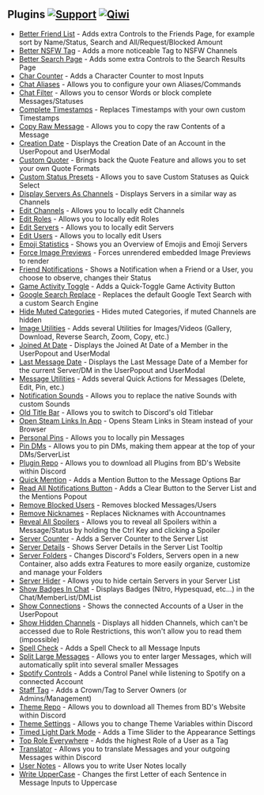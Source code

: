 ## Plugins [![Support][support-badge]][support-link] [![Qiwi][qiwi-badge]][qiwi-link]

[support-badge]: https://img.shields.io/badge/-discord-%23595959?style=discord&logo=discord
[support-link]: https://discord.gg/uNrknTUE4Y

[qiwi-badge]: https://img.shields.io/badge/-qiwi-%23595959?style=qiwi&logo=qiwi
[qiwi-link]: https://qiwi.com/n/SHILKIN7777

 - [Better Friend List](https://github.com/MoonLightPerson/BetterDiscordAddons/tree/master/Plugins/BetterFriendList) - Adds extra Controls to the Friends Page, for example sort by Name/Status, Search and All/Request/Blocked Amount
 - [Better NSFW Tag](https://github.com/MoonLightPerson/BetterDiscordAddons/tree/master/Plugins/BetterNsfwTag) - Adds a more noticeable Tag to NSFW Channels
 - [Better Search Page](https://github.com/MoonLightPerson/BetterDiscordAddons/tree/master/Plugins/BetterSearchPage) - Adds some extra Controls to the Search Results Page
 - [Char Counter](https://github.com/MoonLightPerson/BetterDiscordAddons/tree/master/Plugins/CharCounter) - Adds a Character Counter to most Inputs
 - [Chat Aliases](https://github.com/MoonLightPerson/BetterDiscordAddons/tree/master/Plugins/ChatAliases) - Allows you to configure your own Aliases/Commands
 - [Chat Filter](https://github.com/MoonLightPerson/BetterDiscordAddons/tree/master/Plugins/ChatFilter) - Allows you to censor Words or block complete Messages/Statuses
 - [Complete Timestamps](https://github.com/MoonLightPerson/BetterDiscordAddons/tree/master/Plugins/CompleteTimestamps) - Replaces Timestamps with your own custom Timestamps
 - [Copy Raw Message](https://github.com/MoonLightPerson/BetterDiscordAddons/tree/master/Plugins/CopyRawMessage) - Allows you to copy the raw Contents of a Message
 - [Creation Date](https://github.com/MoonLightPerson/BetterDiscordAddons/tree/master/Plugins/CreationDate) - Displays the Creation Date of an Account in the UserPopout and UserModal
 - [Custom Quoter](https://github.com/MoonLightPerson/BetterDiscordAddons/tree/master/Plugins/CustomQuoter) - Brings back the Quote Feature and allows you to set your own Quote Formats
 - [Custom Status Presets](https://github.com/MoonLightPerson/BetterDiscordAddons/tree/master/Plugins/CustomStatusPresets) - Allows you to save Custom Statuses as Quick Select
 - [Display Servers As Channels](https://github.com/MoonLightPerson/BetterDiscordAddons/tree/master/Plugins/DisplayServersAsChannels) - Displays Servers in a similar way as Channels
 - [Edit Channels](https://github.com/MoonLightPerson/BetterDiscordAddons/tree/master/Plugins/EditChannels) - Allows you to locally edit Channels
 - [Edit Roles](https://github.com/MoonLightPerson/BetterDiscordAddons/tree/master/Plugins/EditRoles) - Allows you to locally edit Roles
 - [Edit Servers](https://github.com/MoonLightPerson/BetterDiscordAddons/tree/master/Plugins/EditServers) - Allows you to locally edit Servers
 - [Edit Users](https://github.com/MoonLightPerson/BetterDiscordAddons/tree/master/Plugins/EditUsers) - Allows you to locally edit Users
 - [Emoji Statistics](https://github.com/MoonLightPerson/BetterDiscordAddons/tree/master/Plugins/EmojiStatistics) - Shows you an Overview of Emojis and Emoji Servers
 - [Force Image Previews](https://github.com/MoonLightPerson/BetterDiscordAddons/tree/master/Plugins/ForceImagePreviews) - Forces unrendered embedded Image Previews to render
 - [Friend Notifications](https://github.com/MoonLightPerson/BetterDiscordAddons/tree/master/Plugins/FriendNotifications) - Shows a Notification when a Friend or a User, you choose to observe, changes their Status
 - [Game Activity Toggle](https://github.com/MoonLightPerson/BetterDiscordAddons/tree/master/Plugins/GameActivityToggle) - Adds a Quick-Toggle Game Activity Button
 - [Google Search Replace](https://github.com/MoonLightPerson/BetterDiscordAddons/tree/master/Plugins/GoogleSearchReplace) - Replaces the default Google Text Search with a custom Search Engine
 - [Hide Muted Categories](https://github.com/MoonLightPerson/BetterDiscordAddons/tree/master/Plugins/HideMutedCategories) - Hides muted Categories, if muted Channels are hidden
 - [Image Utilities](https://github.com/MoonLightPerson/BetterDiscordAddons/tree/master/Plugins/ImageUtilities) - Adds several Utilities for Images/Videos (Gallery, Download, Reverse Search, Zoom, Copy, etc.)
 - [Joined At Date](https://github.com/MoonLightPerson/BetterDiscordAddons/tree/master/Plugins/JoinedAtDate) - Displays the Joined At Date of a Member in the UserPopout and UserModal
 - [Last Message Date](https://github.com/MoonLightPerson/BetterDiscordAddons/tree/master/Plugins/LastMessageDate) - Displays the Last Message Date of a Member for the current Server/DM in the UserPopout and UserModal
 - [Message Utilities](https://github.com/MoonLightPerson/BetterDiscordAddons/tree/master/Plugins/MessageUtilities) - Adds several Quick Actions for Messages (Delete, Edit, Pin, etc.)
 - [Notification Sounds](https://github.com/MoonLightPerson/BetterDiscordAddons/tree/master/Plugins/NotificationSounds) - Allows you to replace the native Sounds with custom Sounds
 - [Old Title Bar](https://github.com/MoonLightPerson/BetterDiscordAddons/tree/master/Plugins/OldTitleBar) - Allows you to switch to Discord's old Titlebar
 - [Open Steam Links In App](https://github.com/MoonLightPerson/BetterDiscordAddons/tree/master/Plugins/OpenSteamLinksInApp) - Opens Steam Links in Steam instead of your Browser
 - [Personal Pins](https://github.com/MoonLightPerson/BetterDiscordAddons/tree/master/Plugins/PersonalPins) - Allows you to locally pin Messages
 - [Pin DMs](https://github.com/MoonLightPerson/BetterDiscordAddons/tree/master/Plugins/PinDMs) - Allows you to pin DMs, making them appear at the top of your DMs/ServerList
 - [Plugin Repo](https://github.com/MoonLightPerson/BetterDiscordAddons/tree/master/Plugins/PluginRepo) - Allows you to download all Plugins from BD's Website within Discord
 - [Quick Mention](https://github.com/MoonLightPerson/BetterDiscordAddons/tree/master/Plugins/QuickMention) - Adds a Mention Button to the Message Options Bar
 - [Read All Notifications Button](https://github.com/MoonLightPerson/BetterDiscordAddons/tree/master/Plugins/ReadAllNotificationsButton) - Adds a Clear Button to the Server List and the Mentions Popout
 - [Remove Blocked Users](https://github.com/MoonLightPerson/BetterDiscordAddons/tree/master/Plugins/RemoveBlockedUsers) - Removes blocked Messages/Users
 - [Remove Nicknames](https://github.com/MoonLightPerson/BetterDiscordAddons/tree/master/Plugins/RemoveNicknames) - Replaces Nicknames with Accountnames
 - [Reveal All Spoilers](https://github.com/MoonLightPerson/BetterDiscordAddons/tree/master/Plugins/RevealAllSpoilers) - Allows you to reveal all Spoilers within a Message/Status by holding the Ctrl Key and clicking a Spoiler
 - [Server Counter](https://github.com/MoonLightPerson/BetterDiscordAddons/tree/master/Plugins/ServerCounter) - Adds a Server Counter to the Server List
 - [Server Details](https://github.com/MoonLightPerson/BetterDiscordAddons/tree/master/Plugins/ServerDetails) - Shows Server Details in the Server List Tooltip
 - [Server Folders](https://github.com/MoonLightPerson/BetterDiscordAddons/tree/master/Plugins/ServerFolders) - Changes Discord's Folders, Servers open in a new Container, also adds extra Features to more easily organize, customize and manage your Folders
 - [Server Hider](https://github.com/MoonLightPerson/BetterDiscordAddons/tree/master/Plugins/ServerHider) - Allows you to hide certain Servers in your Server List
 - [Show Badges In Chat](https://github.com/MoonLightPerson/BetterDiscordAddons/tree/master/Plugins/ShowBadgesInChat) - Displays Badges (Nitro, Hypesquad, etc...) in the Chat/MemberList/DMList
 - [Show Connections](https://github.com/MoonLightPerson/BetterDiscordAddons/tree/master/Plugins/ShowConnections) - Shows the connected Accounts of a User in the UserPopout
 - [Show Hidden Channels](https://github.com/MoonLightPerson/BetterDiscordAddons/tree/master/Plugins/ShowHiddenChannels) - Displays all hidden Channels, which can't be accessed due to Role Restrictions, this won't allow you to read them (impossible)
 - [Spell Check](https://github.com/MoonLightPerson/BetterDiscordAddons/tree/master/Plugins/SpellCheck) - Adds a Spell Check to all Message Inputs
 - [Split Large Messages](https://github.com/MoonLightPerson/BetterDiscordAddons/tree/master/Plugins/SplitLargeMessages) - Allows you to enter larger Messages, which will automatically split into several smaller Messages
 - [Spotify Controls](https://github.com/MoonLightPerson/BetterDiscordAddons/tree/master/Plugins/SpotifyControls) - Adds a Control Panel while listening to Spotify on a connected Account
 - [Staff Tag](https://github.com/MoonLightPerson/BetterDiscordAddons/tree/master/Plugins/StaffTag) - Adds a Crown/Tag to Server Owners (or Admins/Management)
 - [Theme Repo](https://github.com/MoonLightPerson/BetterDiscordAddons/tree/master/Plugins/ThemeRepo) - Allows you to download all Themes from BD's Website within Discord
 - [Theme Settings](https://github.com/MoonLightPerson/BetterDiscordAddons/tree/master/Plugins/ThemeSettings) - Allows you to change Theme Variables within Discord
 - [Timed Light Dark Mode](https://github.com/MoonLightPerson/BetterDiscordAddons/tree/master/Plugins/TimedLightDarkMode) - Adds a Time Slider to the Appearance Settings
 - [Top Role Everywhere](https://github.com/MoonLightPerson/BetterDiscordAddons/tree/master/Plugins/TopRoleEverywhere) - Adds the highest Role of a User as a Tag
 - [Translator](https://github.com/MoonLightPerson/BetterDiscordAddons/tree/master/Plugins/Translator) - Allows you to translate Messages and your outgoing Messages within Discord
 - [User Notes](https://github.com/MoonLightPerson/BetterDiscordAddons/tree/master/Plugins/UserNotes) - Allows you to write User Notes locally
 - [Write UpperCase](https://github.com/MoonLightPerson/BetterDiscordAddons/tree/master/Plugins/WriteUpperCase) - Changes the first Letter of each Sentence in Message Inputs to Uppercase
